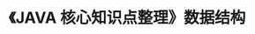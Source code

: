 ---
title: 《JAVA 核心知识点整理》数据结构
tag: 
  - JAVA核心知识点整理
  - hide
categories:
  - 读书笔记
  - JAVA核心知识点整理
---